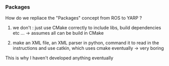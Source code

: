 ### Packages ###

How do we repliace the "Packages" concept from ROS to YARP ? 

1. we don't : just use CMake correctly to include libs, build dependencies etc ... -> assumes all can be build in CMake

2. make an XML file, an XML parser in python, command it to read in the
instructions and use catkin, which uses cmake eventually -> very boring

This is why I haven't developed anything eventually 
